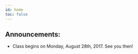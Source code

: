 ```yaml
---
id: home
toc: false
---
```

## Announcements:

* Class begins on Monday, August 28th, 2017. See you then!
